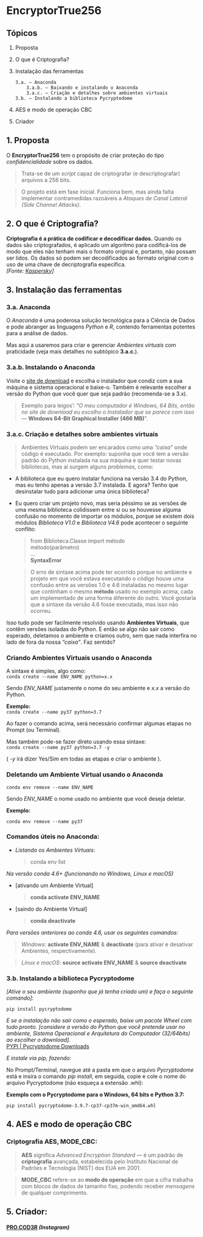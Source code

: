 <!DOCTYPE html>
<html>

<head>
  <meta charset="utf-8">
  <meta name="viewport" content="width=device-width, initial-scale=1.0">
  <title></title>
  <link rel="stylesheet" href="https://stackedit.io/style.css" />
</head>

<body class="stackedit">
  <div class="stackedit__html"><h1 id="encryptortrue256">EncryptorTrue256</h1>
<h2 id="tópicos">Tópicos</h2>
<ol>
<li>
<p>Proposta</p>
</li>
<li>
<p>O que é Criptografia?</p>
</li>
<li>
<p>Instalação das ferramentas</p>
<pre><code>3.a. — Anaconda
    3.a.b. — Baixando e instalando o Anaconda
    3.a.c. — Criação e detalhes sobre ambientes virtuais
3.b. — Instalando a biblioteca Pycryptodome
</code></pre>
</li>
<li>
<p>AES e modo de operação CBC</p>
</li>
<li>
<p>Criador</p>
</li>
</ol>
<h2 id="proposta">1. Proposta</h2>
<p>O <strong>EncryptorTrue256</strong> tem o propósito de criar proteção do tipo <em>confidencialidade</em> sobre os dados.</p>
<blockquote>
<p>Trata-se de um <em>script</em> capaz de criptografar (e descriptografar) arquivos a 256 bits.</p>
</blockquote>
<blockquote>
<p>O projeto está em fase inicial. Funciona bem, mas ainda falta implementar contramedidas razoáveis a <em>Ataques de Canal Lateral (Side Channel Attacks)</em>.</p>
</blockquote>
<h2 id="o-que-é-criptografia">2. O que é Criptografia?</h2>
<p><strong>Criptografia é a prática de codificar e decodificar dados.</strong> Quando os dados são criptografados, é aplicado um algoritmo para codificá-los de modo que eles não tenham mais o formato original e, portanto, não possam ser lidos. Os dados só podem ser decodificados ao formato original com o uso de uma chave de decriptografia específica.<br>
<em>[Fonte: <a href="https://www.kaspersky.com.br/resource-center/definitions/encryption">Kaspersky</a>]</em></p>
<h2 id="instalação-das-ferramentas">3. Instalação das ferramentas</h2>
<h3 id="a.-anaconda">3.a. Anaconda</h3>
<p>O <em>Anaconda</em> é uma poderosa solução tecnológica para a Ciência de Dados e pode abranger as linguagens <em>Python</em> e <em>R</em>, contendo ferramentas potentes para a análise de dados.</p>
<p>Mas aqui a usaremos para criar e gerenciar <em>Ambientes virtuais</em> com praticidade (veja mais detalhes no subtópico <strong>3.a.c.</strong>).</p>
<h3 id="a.b.-instalando-o-anaconda">3.a.b. Instalando o Anaconda</h3>
<p>Visite o <a href="https://www.anaconda.com/products/individual#Downloads">site de download</a> e escolha o instalador que condiz com a sua máquina e sistema operacional e baixe-o. Também é relevante escolher a  versão do Python que você quer que seja padrão (recomenda-se a 3.x).</p>
<blockquote>
<p>Exemplo para leigos’: <em>"O meu computador é Windows, 64 Bits, então no site de download eu escolho o Instalador que se parece com isso</em> — <strong>Windows 64-Bit Graphical Installer (466 MB)</strong>".</p>
</blockquote>
<h3 id="a.c.-criação-e-detalhes-sobre-ambientes-virtuais">3.a.c. Criação e detalhes sobre ambientes virtuais</h3>
<blockquote>
<p>Ambientes Virtuais podem ser encarados como uma <em>“caixa”</em> onde código é executado. Por exemplo: suponha que você tem a versão padrão do Python instalada na sua máquina e quer testar novas bibliotecas, mas aí surgem alguns <em>problemas</em>, como:</p>
</blockquote>
<ul>
<li>
<p>A biblioteca que eu quero instalar funciona na versão 3.4 do Python, mas eu tenho apenas a versão 3.7 instalada. E agora? Tenho que desinstalar tudo para adicionar uma única biblioteca?</p>
</li>
<li>
<p>Eu quero criar um projeto novo, mas seria péssimo se as versões de uma mesma biblioteca colidissem entre si ou se houvesse alguma confusão no momento de importar os módulos, porque se existem dois módulos <em>Biblioteca V1.0</em> e <em>Biblioteca V4.6</em> pode acontecer o seguinte conflito:</p>
<blockquote>
<p>from Biblioteca.Classe import método<br>
método(parâmetro)<br>
…<br>
<strong>SyntaxError</strong></p>
</blockquote>
<blockquote>
<p>O erro de sintaxe acima pode ter ocorrido porque no ambiente e projeto em que você estava executando o código houve uma confusão entre as versões 1.0 e 4.6 instaladas no mesmo lugar que continham o mesmo <strong>método</strong> usado no exemplo acima, cada um implementado de uma forma diferente do outro. Você gostaria que a sintaxe da versão 4.6 fosse executada, mas isso não ocorreu.</p>
</blockquote>
</li>
</ul>
<p>Isso tudo pode ser facilmente resolvido usando <strong>Ambientes Virtuais</strong>, que contêm versões isoladas do Python. E então se algo não sair como esperado, deletamos o ambiente e criamos outro, sem que nada interfira no lado de fora da nossa <em>“caixa”</em>. Faz sentido?</p>
<h3 id="criando-ambientes-virtuais-usando-o-anaconda">Criando Ambientes Virtuais usando o Anaconda</h3>
<p>A sintaxe é simples, algo como:<br>
<code>conda create --name ENV_NAME python=x.x</code></p>
<p>Sendo <em>ENV_NAME</em> justamente o nome do seu ambiente e <em>x.x</em> a versão do Python.</p>
<p><strong>Exemplo:</strong><br>
<code>conda create --name py37 python=3.7</code></p>
<p>Ao fazer o comando acima, será necessário confirmar algumas etapas no Prompt (ou Terminal).</p>
<p>Mas também pode-se fazer direto usando essa sintaxe:<br>
<code>conda create --name py37 python=3.7 -y</code></p>
<p>( <em>-y</em> irá dizer Yes/Sim em todas as etapas e criar o ambiente ).</p>
<h3 id="deletando-um-ambiente-virtual-usando-o-anaconda">Deletando um Ambiente Virtual usando o Anaconda</h3>
<p><code>conda env remove --name ENV_NAME</code></p>
<p>Sendo <em>ENV_NAME</em> o nome usado no ambiente que você deseja deletar.</p>
<p><strong>Exemplo:</strong></p>
<p><code>conda env remove --name py37</code></p>
<h3 id="comandos-úteis-no-anaconda">Comandos úteis no Anaconda:</h3>
<ul>
<li><em>Listando os Ambientes Virtuais</em>:
<blockquote>
<p>conda env list</p>
</blockquote>
</li>
</ul>
<p><em>Na versão conda 4.6+ (funcionando no Windows, Linux e macOS)</em></p>
<ul>
<li>
<p>[ativando um Ambiente Virtual]</p>
<blockquote>
<p><strong>conda activate ENV_NAME</strong></p>
</blockquote>
</li>
<li>
<p>[saindo do Ambiente Virtual]</p>
<blockquote>
<p><strong>conda deactivate</strong></p>
</blockquote>
</li>
</ul>
<p><em>Para versões anteriores ao conda 4.6, usar os seguintes comandos:</em></p>
<blockquote>
<p><em>Windows</em>: <strong>activate ENV_NAME</strong> &amp; <strong>deactivate</strong> (para ativar e desativar Ambientes, respectivamente).</p>
</blockquote>
<blockquote>
<p><em>Linux e macOS</em>: <strong>source activate ENV_NAME</strong> &amp; <strong>source deactivate</strong></p>
</blockquote>
<h3 id="b.-instalando-a-biblioteca-pycryptodome">3.b. Instalando a biblioteca Pycryptodome</h3>
<p><em>[Ative o seu ambiente (suponho que já tenha criado um) e faça o seguinte comando]</em>:</p>
<p><code>pip install pycryptodome</code></p>
<p><em>E se a instalação não sair como o esperado, baixe um pacote Wheel com tudo pronto. [considere a versão do Python que você pretende usar no ambiente, Sistema Operacional e Arquitetura do Computador (32/64bits) ao escolher o download].</em><br>
<a href="https://pypi.org/project/pycryptodome/#files">PYPI | Pycryptodome Downloads</a></p>
<p><em>E instale via pip, fazendo:</em></p>
<p>No Prompt/Terminal, navegue até a pasta em que o arquivo <em>Pycryptodome</em> está e insira o comando <em>pip install</em>, em seguida, copie e cole o nome do arquivo Pycryptodome (não esqueça a extensão .whl):</p>
<p><strong>Exemplo com o Pycryptodome para o Windows, 64 bits e Python 3.7:</strong></p>
<p><code>pip install pycryptodome-3.9.7-cp37-cp37m-win_amd64.whl</code></p>
<h2 id="aes-e-modo-de-operação-cbc">4. AES e modo de operação CBC</h2>
<h3 id="criptografia-aes-mode_cbc">Criptografia AES, MODE_CBC:</h3>
<blockquote>
<p><strong>AES</strong> significa <em>Advanced Encryption Standard</em> — é um padrão de <strong>criptografia</strong> avançada, estabelecida pelo Instituto Nacional de Padrões e Tecnologia (NIST) dos EUA em 2001.</p>
</blockquote>
<blockquote>
<p><strong>MODE_CBC</strong> refere-se ao <strong>modo de operação</strong> em que a cifra trabalha com blocos de dados de tamanho fixo, podendo receber <em>mensagens</em> de qualquer comprimento.</p>
</blockquote>
<h2 id="criador">5. Criador:</h2>
<h4 id="pro.cod3r-instagram"><a href="https://instagram.com/pro.cod3r">PRO.COD3R</a> <em>(Instagram)</em></h4>
</div>
</body>

</html>
